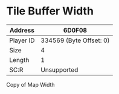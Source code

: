 
#  Tile Buffer Width
Address   | 6D0F08
----------|-------------
Player ID | 334569 (Byte Offset: 0)
Size 	  | 4
Length 	  | 1
SC:R      | Unsupported

Copy of Map Width
